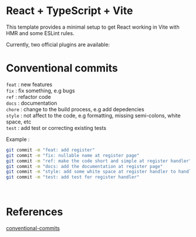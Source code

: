# React + TypeScript + Vite

This template provides a minimal setup to get React working in Vite with HMR and some ESLint rules.

Currently, two official plugins are available:

# **Conventional commits**
`feat` : new features<br>
`fix` : fix something, e.g bugs<br>
`ref` : refactor code<br>
`docs` : documentation<br>
`chore` : change to the build process, e.g add depedencies<br>
`style` : not affect to the code, e.g formatting, missing semi-colons, white space, etc<br>
`test` : add test or correcting existing tests<br>

Example : 
```bash
git commit -m "feat: add register"
git commit -m "fix: nullable name at register page"
git commit -m "ref: make the code short and simple at register handler"
git commit -m "docs: add the documentation at register page"
git commit -m "style: add some white space at register handler to handle the confusion"
git commit -m "test: add test for register handler"
```

<br>

# **References**
[conventional-commits](https://gist.github.com/Zekfad/f51cb06ac76e2457f11c80ed705c95a3)